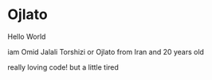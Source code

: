 # Ojlato
Hello World

iam Omid Jalali Torshizi or Ojlato
from Iran and 20 years old

really loving code! but a little tired
